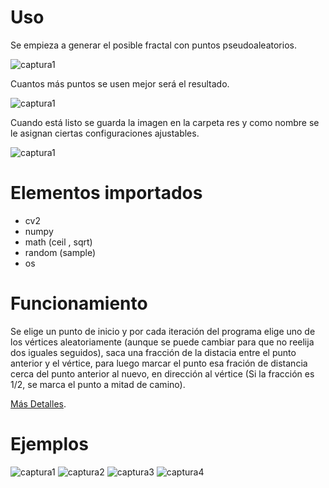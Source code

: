 # Uso
Se empieza a generar el posible fractal con puntos pseudoaleatorios.

![captura1](https://raw.githubusercontent.com/MartinCastillo/Chaos-game-fractals-from_scratch/master/captures/Captura1.PNG)
<br>

Cuantos más puntos se usen mejor será el resultado.
<br>

![captura1](https://raw.githubusercontent.com/MartinCastillo/Chaos-game-fractals-from_scratch/master/captures/Captura2.PNG)
<br>

 Cuando está listo se guarda la imagen en la carpeta res y como nombre se le asignan ciertas configuraciones ajustables.
<br>

![captura1](https://raw.githubusercontent.com/MartinCastillo/Chaos-game-fractals-from_scratch/master/captures/Captura3.PNG)
<br>
# Elementos importados

- cv2
- numpy
- math (ceil , sqrt)
- random (sample)
- os
 
# Funcionamiento

Se elige un punto de inicio y por cada iteración del programa elige uno de los vértices aleatoriamente (aunque se puede cambiar para que no reelija dos iguales seguidos), saca una fracción de la distacia entre el punto anterior y el vértice, para luego marcar el punto esa fración de distancia cerca del punto anterior al nuevo, en dirección al vértice (Si la fracción es 1/2, se marca el punto a mitad de camino).

[Más Detalles](https://en.wikipedia.org/wiki/Chaos_game "https://en.wikipedia.org/wiki/Chaos_game").


# Ejemplos

![captura1](https://raw.githubusercontent.com/MartinCastillo/Chaos-game-fractals-from_scratch/master/res/puntos=10000;vertices=4;fraccion=0.6666666666666666;repetir_vertice=False.jpg)
![captura2](https://raw.githubusercontent.com/MartinCastillo/Chaos-game-fractals-from_scratch/master/res/puntos=20000;vertices=3;fraccion=0.5;repetir_vertice=True.jpg)
![captura3](https://raw.githubusercontent.com/MartinCastillo/Chaos-game-fractals-from_scratch/master/res/puntos=20000;vertices=4;fraccion=0.5;repetir_vertice=False.jpg)
![captura4](https://raw.githubusercontent.com/MartinCastillo/Chaos-game-fractals-from_scratch/master/res/puntos=35000;vertices=5;fraccion=0.5;repetir_vertice=False.jpg)

